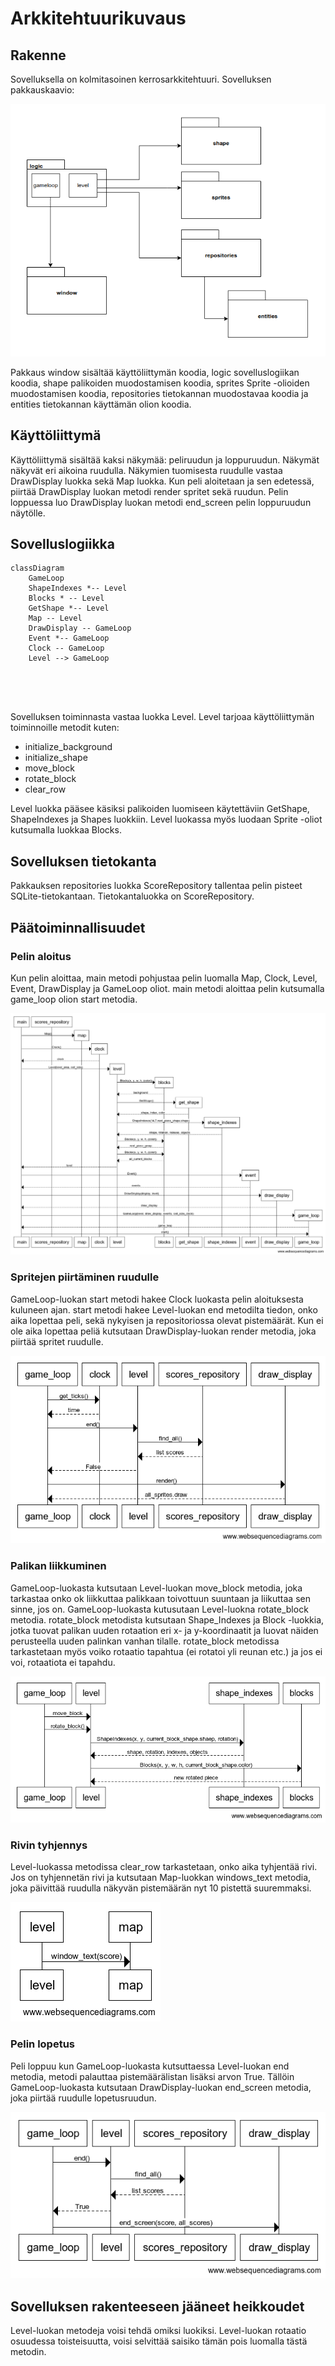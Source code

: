 # Arkkitehtuurikuvaus

## Rakenne

Sovelluksella on kolmitasoinen kerrosarkkitehtuuri. Sovelluksen pakkauskaavio:

![Pakkauskaavio](./pictures/pakkauskaavio.png)

Pakkaus window sisältää käyttöliittymän koodia, logic sovelluslogiikan koodia, shape palikoiden muodostamisen koodia, sprites Sprite -olioiden muodostamisen koodia, repositories tietokannan muodostavaa koodia ja entities tietokannan käyttämän olion koodia.

## Käyttöliittymä

Käyttöliittymä sisältää kaksi näkymää: peliruudun ja loppuruudun. 
Näkymät näkyvät eri aikoina ruudulla. Näkymien tuomisesta ruudulle vastaa DrawDisplay luokka sekä Map luokka. Kun peli aloitetaan ja sen edetessä, piirtää DrawDisplay luokan metodi render spritet sekä ruudun. Pelin loppuessa luo DrawDisplay luokan metodi end_screen pelin loppuruudun näytölle. 

## Sovelluslogiikka

```mermaid
classDiagram
	GameLoop
	ShapeIndexes *-- Level 
	Blocks * -- Level
	GetShape *-- Level
	Map -- Level
	DrawDisplay -- GameLoop
	Event *-- GameLoop
	Clock -- GameLoop
	Level --> GameLoop
	
	
	


```

Sovelluksen toiminnasta vastaa luokka Level. Level tarjoaa käyttöliittymän toiminnoille metodit kuten:

- initialize_background
- initialize_shape
- move_block
- rotate_block
- clear_row

Level luokka pääsee käsiksi palikoiden luomiseen käytettäviin GetShape, ShapeIndexes ja Shapes luokkiin. Level luokassa myös luodaan Sprite -oliot kutsumalla luokkaa Blocks. 

## Sovelluksen tietokanta

Pakkauksen repositories luokka ScoreRepository tallentaa pelin pisteet SQLite-tietokantaan. Tietokantaluokka on ScoreRepository.


## Päätoiminnallisuudet

### Pelin aloitus

Kun pelin aloittaa, main metodi pohjustaa pelin luomalla Map, Clock, Level, Event, DrawDisplay ja GameLoop oliot. main metodi aloittaa pelin kutsumalla game_loop olion start metodia.

![PelinAloitusSekvenssikaavio](./pictures/pelin_aloitus_sekvenssikaavio.png)

### Spritejen piirtäminen ruudulle

GameLoop-luokan start metodi hakee Clock luokasta pelin aloituksesta kuluneen ajan. start metodi hakee Level-luokan end metodilta tiedon, onko aika lopettaa peli, sekä nykyisen ja repositoriossa olevat pistemäärät. Kun ei ole aika lopettaa peliä kutsutaan DrawDisplay-luokan render metodia, joka piirtää spritet ruudulle.

![GameLoopAloitusSekvenssikaavio](./pictures/gameloop_aloitus_ja_spritet_sekvenssikaavio.png)

### Palikan liikkuminen

GameLoop-luokasta kutsutaan Level-luokan move_block metodia, joka tarkastaa onko ok liikkuttaa palikkaan toivottuun suuntaan ja liikuttaa sen sinne, jos on. GameLoop-luokasta kutusutaan Level-luokna rotate_block metodia. rotate_block metodista kutsutaan Shape_Indexes ja Block -luokkia, jotka tuovat palikan uuden rotaation eri x- ja y-koordinaatit ja luovat näiden perusteella uuden palinkan vanhan tilalle. rotate_block metodissa tarkastetaan myös voiko rotaatio tapahtua (ei rotatoi yli reunan etc.) ja jos ei voi, rotaatiota ei tapahdu. 

![PalikanLiikeSekvenssikaavio](./pictures/palikan_liike_sekvenssikaavio.png)

### Rivin tyhjennys

Level-luokassa metodissa clear_row tarkastetaan, onko aika tyhjentää rivi. Jos on tyhjennetän rivi ja kutsutaan Map-luokkan windows_text metodia, joka päivittää ruudulla näkyvän pistemäärän nyt 10 pistettä suuremmaksi. 

![RivinTyhjennysSekvenssikaavio](./pictures/rivin_tyhjennys_sekvenssikaavio.png)


### Pelin lopetus

Peli loppuu kun GameLoop-luokasta kutsuttaessa Level-luokan end metodia, metodi palauttaa pistemäärälistan lisäksi arvon True. Tällöin GameLoop-luokasta kutsutaan DrawDisplay-luokan end_screen metodia, joka piirtää ruudulle lopetusruudun.  

![PelinLopetusSekvenssikaavio](./pictures/pelin_lopetus_sekvenssikaavio.png)

## Sovelluksen rakenteeseen jääneet heikkoudet

Level-luokan metodeja voisi tehdä omiksi luokiksi. 
Level-luokan rotaatio osuudessa toisteisuutta, voisi selvittää saisiko tämän pois luomalla tästä metodin.
